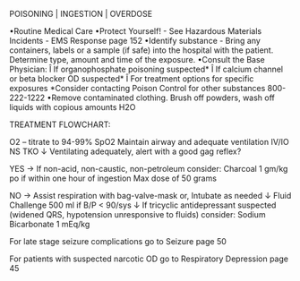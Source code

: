 POISONING | INGESTION | OVERDOSE

•Routine Medical Care
•Protect Yourself! - See Hazardous Materials Incidents - EMS Response page 152
•Identify substance - Bring any containers, labels or a sample (if safe) into the hospital with the patient. Determine type, amount and time of the exposure.
•Consult the Base Physician:
  Î If organophosphate poisoning suspected*
  Î If calcium channel or beta blocker OD suspected*
  Î For treatment options for specific exposures
  *Consider contacting Poison Control for other substances 800-222-1222
•Remove contaminated clothing. Brush off powders, wash off liquids with copious amounts H2O

TREATMENT FLOWCHART:

O2 – titrate to 94-99% SpO2
Maintain airway and adequate ventilation
IV/IO NS TKO
↓
Ventilating adequately, alert with a good gag reflex?

YES → If non-acid, non-caustic, non-petroleum consider:
      Charcoal 1 gm/kg po
      if within one hour of ingestion
      Max dose of 50 grams

NO → Assist respiration with bag-valve-mask or,
     Intubate as needed
     ↓
     Fluid Challenge 500 ml if B/P < 90/sys
     ↓
     If tricyclic antidepressant suspected (widened QRS, hypotension unresponsive to fluids) consider:
     Sodium Bicarbonate 1 mEq/kg

For late stage seizure complications go to Seizure page 50

For patients with suspected narcotic OD go to Respiratory Depression page 45

